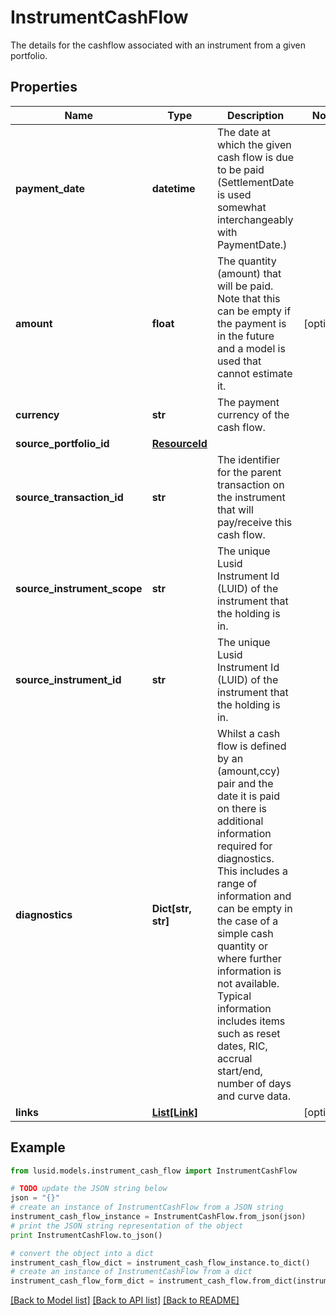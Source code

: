 # InstrumentCashFlow

The details for the cashflow associated with an instrument from a given portfolio.

## Properties
Name | Type | Description | Notes
------------ | ------------- | ------------- | -------------
**payment_date** | **datetime** | The date at which the given cash flow is due to be paid (SettlementDate is used somewhat interchangeably with PaymentDate.) | 
**amount** | **float** | The quantity (amount) that will be paid. Note that this can be empty if the payment is in the future and a model is used that cannot estimate it. | [optional] 
**currency** | **str** | The payment currency of the cash flow. | 
**source_portfolio_id** | [**ResourceId**](ResourceId.md) |  | 
**source_transaction_id** | **str** | The identifier for the parent transaction on the instrument that will pay/receive this cash flow. | 
**source_instrument_scope** | **str** | The unique Lusid Instrument Id (LUID) of the instrument that the holding is in. | 
**source_instrument_id** | **str** | The unique Lusid Instrument Id (LUID) of the instrument that the holding is in. | 
**diagnostics** | **Dict[str, str]** | Whilst a cash flow is defined by an (amount,ccy) pair and the date it is paid on there is additional information required for diagnostics. This includes a range of information and can be empty in the case of a simple cash quantity or where further information is not available. Typical information includes items such as reset dates, RIC, accrual start/end, number of days and curve data. | 
**links** | [**List[Link]**](Link.md) |  | [optional] 

## Example

```python
from lusid.models.instrument_cash_flow import InstrumentCashFlow

# TODO update the JSON string below
json = "{}"
# create an instance of InstrumentCashFlow from a JSON string
instrument_cash_flow_instance = InstrumentCashFlow.from_json(json)
# print the JSON string representation of the object
print InstrumentCashFlow.to_json()

# convert the object into a dict
instrument_cash_flow_dict = instrument_cash_flow_instance.to_dict()
# create an instance of InstrumentCashFlow from a dict
instrument_cash_flow_form_dict = instrument_cash_flow.from_dict(instrument_cash_flow_dict)
```
[[Back to Model list]](../README.md#documentation-for-models) [[Back to API list]](../README.md#documentation-for-api-endpoints) [[Back to README]](../README.md)


